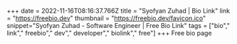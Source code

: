 +++
date = 2022-11-16T08:16:37.766Z
title = "Syofyan Zuhad | Bio Link"
link = "https://freebio.dev"
thumbnail = "https://freebio.dev/favicon.ico"
snippet="Syofyan Zuhad - Software Engineer | Free Bio Link"
tags = ["bio"," link"," freebio"," dev"," developer"," biolink"," free"]
+++
Free bio page
